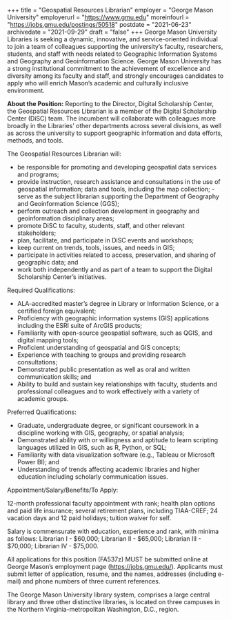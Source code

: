 +++
title = "Geospatial Resources Librarian"
employer = "George Mason University"
employerurl = "https://www.gmu.edu"
moreinfourl = "https://jobs.gmu.edu/postings/50518"
postdate = "2021-06-23"
archivedate = "2021-09-29"
draft = "false"
+++
George Mason University Libraries is seeking a dynamic, innovative, and service-oriented individual to join a team of colleagues supporting the university’s faculty, researchers, students, and staff with needs related to Geographic Information Systems and Geography and Geoinformation Science. George Mason University has a strong institutional commitment to the achievement of excellence and diversity among its faculty and staff, and strongly encourages candidates to apply who will enrich Mason’s academic and culturally inclusive environment. 

**About the Position:** Reporting to the Director, Digital Scholarship Center, the Geospatial Resources Librarian is a member of the Digital Scholarship Center (DiSC) team. The incumbent will collaborate with colleagues more broadly in the Libraries’ other departments across several divisions, as well as across the university to support geographic information and data efforts, methods, and tools. 

The Geospatial Resources Librarian will: 

- be responsible for promoting and developing geospatial data services and programs;
- provide instruction, research assistance and consultations in the use of geospatial information; data and tools, including the map collection; - serve as the subject librarian supporting the Department of Geography and Geoinformation Science (GGS);
- perform outreach and collection development in geography and geoinformation disciplinary areas;
- promote DiSC to faculty, students, staff, and other relevant stakeholders;
- plan, facilitate, and participate in DiSC events and workshops;
- keep current on trends, tools, issues, and needs in GIS;
- participate in activities related to access, preservation, and sharing of geographic data; and
- work both independently and as part of a team to support the Digital Scholarship Center’s initiatives. 

Required Qualifications: 

- ALA-accredited master’s degree in Library or Information Science, or a certified foreign equivalent;
- Proficiency with geographic information systems (GIS) applications including the ESRI suite of ArcGIS products;
- Familiarity with open-source geospatial software, such as QGIS, and digital mapping tools;
- Proficient understanding of geospatial and GIS concepts;
- Experience with teaching to groups and providing research consultations;
- Demonstrated public presentation as well as oral and written communication skills; and
- Ability to build and sustain key relationships with faculty, students and professional colleagues and to work effectively with a variety of academic groups. 

Preferred Qualifications: 

- Graduate, undergraduate degree, or significant coursework in a discipline working with GIS, geography, or spatial analysis;
- Demonstrated ability with or willingness and aptitude to learn scripting languages utilized in GIS, such as R, Python, or SQL;
- Familiarity with data visualization software (e.g., Tableau or Microsoft Power BI); and
- Understanding of trends affecting academic libraries and higher education including scholarly communication issues. 

Appointment/Salary/Benefits/To Apply: 

12-month professional faculty appointment with rank; health plan options and paid life insurance; several retirement plans, including TIAA-CREF; 24 vacation days and 12 paid holidays; tuition waiver for self. 

Salary is commensurate with education, experience and rank, with minima as follows: Librarian I - $60,000; Librarian II - $65,000; Librarian III - $70,000; Librarian IV - $75,000. 

All applications for this position (FA537z) MUST be submitted online at George Mason’s employment page (https://jobs.gmu.edu/). Applicants must submit letter of application, resume, and the names, addresses (including e-mail) and phone numbers of three current references. 

The George Mason University library system, comprises a large central library and three other distinctive libraries, is located on three campuses in the Northern Virginia-metropolitan Washington, D.C., region. 